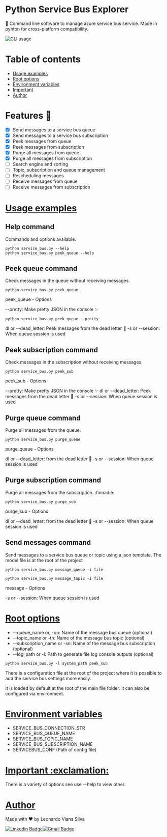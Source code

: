 # Python Service Bus Explorer

🚀 Command line software to manage azure service bus service. Made in pyhton for cross-platform compatibility.

![CLI usage](https://user-images.githubusercontent.com/3792091/117333961-dac6da00-ae6f-11eb-8bb6-44ad8cf55431.png)

# Table of contents

<!--ts-->
   * [Usage examples](#usage-examples)
   * [Root options](#root-options) 
   * [Environment variables](#environment-variables)
   * [Important](#important)
   * [Author](#author)
<!--te-->

# Features :running:

- [x] Send messages to a service bus queue
- [x] Send messages to a service bus subscription
- [x] Peek messages from queue
- [x] Peek messages from subscription
- [x] Purge all messages from queue
- [x] Purge all messages from subscription
- [ ] Search engine and sorting
- [ ] Topic, subscription and queue management
- [ ] Rescheduling messages
- [ ] Receive messages from queue
- [ ] Receive messages from subscription

<h1><a href="#usage-examples">Usage examples</a></h1>

## Help command

Commands and options available.

```console
python service_bus.py --help  
python service_bus.py peek_queue --help 
```

## Peek queue command

Check messages in the queue without receiving messages.

```console
python service_bus.py peek_queue
```

peek_queue - Options

--pretty: Make pretty JSON in the console :sparkles:

```console
python service_bus.py peek_queue --pretty
```

dl or --dead_letter:  Peek messages from the dead letter :ghost:
-s or --session: When queue session is used

## Peek subscription command

Check messages in the subscription without receiving messages.

```console
python service_bus.py peek_sub
```
peek_sub - Options

--pretty: Make pretty JSON in the console :sparkles:
dl or --dead_letter:  Peek messages from the dead letter :ghost:
-s or --session: When queue session is used

## Purge queue command 

Purge all messages from the queue.

```console
python service_bus.py purge_queue
```

purge_queue - Options

dl or --dead_letter:  from the dead letter :ghost:
-s or --session: When queue session is used

## Purge subscription command

Purge all messages from the subscription. :finnadie:

```console
python service_bus.py purge_sub
```

purge_sub - Options

dl or --dead_letter:  from the dead letter :ghost:
-s or --session: When queue session is used

## Send messages command

Send messages to a service bus queue or topic using a json template. The model file is at the root of the project

```console
python service_bus.py message_queue -i file
```

```console
python service_bus.py message_topic -i file
```
message - Options

-s or --session: When queue session is used

<h1><a href="#root-options">Root options</a></h1>

- --queue_name or, -qn: Name of the message bus queue (optional)
- --topic_name or -tn: Name of the message bus topic (optional)
- --subscription_name or -sn: Name of the message bus subscription (optional)
- --log_path or -l: Path to generate file log console outputs (optional)

```console
python service_bus.py -l system_path peek_sub
```

There is a configuration file at the root of the project where it is possible to add the service 
bus settings more easily. 

It is loaded by default at the root of the main file folder. It can also be configured via environment.

<h1><a href="#environment-variables">Environment variables</a></h1>

- SERVICE_BUS_CONNECTION_STR
- SERVICE_BUS_QUEUE_NAME
- SERVICE_BUS_TOPIC_NAME
- SERVICE_BUS_SUBSCRIPTION_NAME
- SERVICEBUS_CONF (Path of config file)

<h1><a href="#important">Important :exclamation:</a></h1>

There is a variety of options see use --help to view other.

<h1><a href="#author">Author</a></h1>

Made with ❤️ by Leonardo Viana Silva

[![Linkedin Badge](https://img.shields.io/badge/-Leonardo-blue?style=flat-square&logo=Linkedin&logoColor=white&link=https://www.linkedin.com/in/leonardo-viana-silva/)](https://www.linkedin.com/in/leonardo-viana-silva/)[![Gmail Badge](https://img.shields.io/badge/-leonardovsilva@gmail.com-c14438?style=flat-square&logo=Gmail&logoColor=white&link=mailto:leonardovsilva@gmail.com)](mailto:leonardovsilva@gmail.com)
